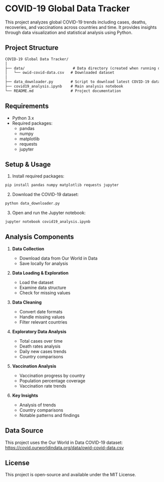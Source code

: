 # COVID-19 Global Data Tracker

This project analyzes global COVID-19 trends including cases, deaths, recoveries, and vaccinations across countries and time. It provides insights through data visualization and statistical analysis using Python.

## Project Structure

```md
COVID-19 Global Data Tracker/
│
├── data/                      # Data directory (created when running data_downloader.py)
│   └── owid-covid-data.csv   # Downloaded dataset
│
├── data_downloader.py        # Script to download latest COVID-19 data
├── covid19_analysis.ipynb    # Main analysis notebook
└── README.md                 # Project documentation
```

## Requirements

- Python 3.x
- Required packages:
  - pandas
  - numpy
  - matplotlib
  - requests
  - jupyter

## Setup & Usage

1. Install required packages:

```bash
pip install pandas numpy matplotlib requests jupyter
```

2. Download the COVID-19 dataset:

```bash
python data_downloader.py
```

3. Open and run the Jupyter notebook:

```bash
jupyter notebook covid19_analysis.ipynb
```

## Analysis Components

1. **Data Collection**
   - Download data from Our World in Data
   - Save locally for analysis

2. **Data Loading & Exploration**
   - Load the dataset
   - Examine data structure
   - Check for missing values

3. **Data Cleaning**
   - Convert date formats
   - Handle missing values
   - Filter relevant countries

4. **Exploratory Data Analysis**
   - Total cases over time
   - Death rates analysis
   - Daily new cases trends
   - Country comparisons

5. **Vaccination Analysis**
   - Vaccination progress by country
   - Population percentage coverage
   - Vaccination rate trends

6. **Key Insights**
   - Analysis of trends
   - Country comparisons
   - Notable patterns and findings

## Data Source

This project uses the Our World in Data COVID-19 dataset:
<https://covid.ourworldindata.org/data/owid-covid-data.csv>

## License

This project is open-source and available under the MIT License.
